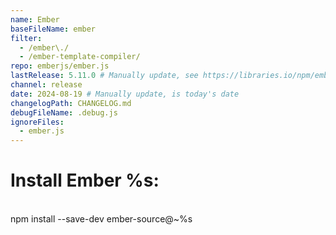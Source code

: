 ```yaml
---
name: Ember
baseFileName: ember
filter:
  - /ember\./
  - /ember-template-compiler/
repo: emberjs/ember.js
lastRelease: 5.11.0 # Manually update, see https://libraries.io/npm/ember-source throughout
channel: release
date: 2024-08-19 # Manually update, is today's date
changelogPath: CHANGELOG.md
debugFileName: .debug.js
ignoreFiles:
  - ember.js
---
```


# Install Ember %s:

<br>
npm install --save-dev ember-source@~%s
